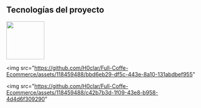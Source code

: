 ## Tecnologías del proyecto








<img src="https://github.com/H0clar/Full-Coffe-Ecommerce/assets/118459488/d9dfe86e-78e6-49d7-9477-689de298484d" width="100" height="100">






<img src="https://github.com/H0clar/Full-Coffe-Ecommerce/assets/118459488/bbd6eb29-df5c-443e-8a10-131abdbef955" 





<img src="https://github.com/H0clar/Full-Coffe-Ecommerce/assets/118459488/c42b7b3d-1f09-43e8-b958-4d4d6f309290"

